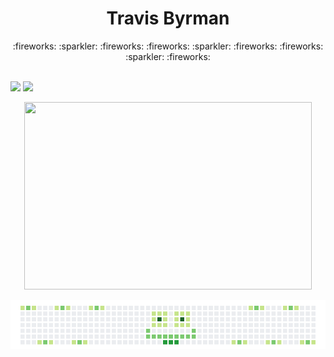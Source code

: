 
<!--
**travisbyr/travisbyr** is a ✨ _special_ ✨ repository because its `README.md` (this file) appears on your GitHub profile.


Here are some ideas to get you started:

- 🔭 I’m currently working on ...
- 🌱 I’m currently learning ...
- 👯 I’m looking to collaborate on ...
- 🤔 I’m looking for help with ...
- 💬 Ask me about ...
- 📫 How to reach me: ...
- 😄 Pronouns: ...
- ⚡ Fun fact: ...


-->


<div align="center">
  <h1>Travis Byrman</h1>
  <p align="center">
    <a>:fireworks:</a> 
    <a>:sparkler:</a>
    <a>:fireworks:</a>
    <a>:fireworks:</a> 
    <a>:sparkler:</a>
    <a>:fireworks:</a>
    <a>:fireworks:</a> 
    <a>:sparkler:</a>
    <a>:fireworks:</a>
  </p>
  </div>
  <br />
  <img src="https://github-readme-stats.vercel.app/api?username=travisbyr&show_icons=true&line_height=33.8&theme=default&include_all_commits=true" />
  <img src="https://github-readme-stats.vercel.app/api/top-langs/?username=travisbyr&layout=compact)](https://github.com/anuraghazra/github-readme-stats"/>
  <br />
  <p align="center">
  <img width="460" height="300" src="http://www.fillmurray.com/460/300">
</p>
<a>
    <img src="https://github.com/travisbyr/travisbyr/blob/master/images/image1.png" />
  </a>

